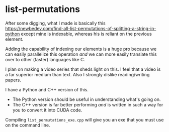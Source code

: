 # list-permutations

After some digging, what I made is basically this https://newbedev.com/find-all-list-permutations-of-splitting-a-string-in-python except mine is indexable, whereas his is reliant on the previous element.

Adding the capability of indexing our elements is a huge pro because we can easily parallelize this operation *and* we can more easily translate this over to other (faster) languages like C.

I plan on making a video series that sheds light on this. I feel that a video is a far superior medium than text. Also I strongly dislike reading/writing papers.

I have a Python and C++ version of this.

- The Python version should be useful in understanding what's going on. 
- The C++ version is far better performing *and* is written in such a way for you to convert it into CUDA code.

Compiling `list_permutations_exe.cpp` will give you an exe that you must use on the command line.
